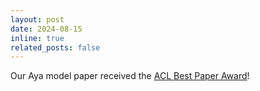 ```yaml
---
layout: post
date: 2024-08-15
inline: true
related_posts: false
---
```


Our Aya model paper received the [ACL Best Paper Award](https://x.com/ahmetustun89/status/1823686908087820401)!